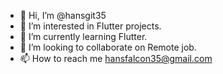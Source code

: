 - 👋 Hi, I’m @hansgit35
- 👀 I’m interested in Flutter projects.
- 🌱 I’m currently learning Flutter.
- 💞️ I’m looking to collaborate on Remote job.
- 📫 How to reach me hansfalcon35@gmail.com

<!---
hansgit35/hansgit35 is a ✨ special ✨ repository because its `README.md` (this file) appears on your GitHub profile.
You can click the Preview link to take a look at your changes.
--->
